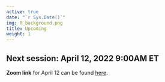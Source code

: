 ```yaml
---
active: true
date: "`r Sys.Date()`"
img: R_background.png
title: Upcoming
weight: 1
---
```


## Next session: April 12, 2022 9:00AM ET

**Zoom link** for April 12 can be found [here](https://umn.zoom.us/j/99199138062?pwd=WnRaNE42WVFCMmpjbkp1SUVvZWdnQT09).




